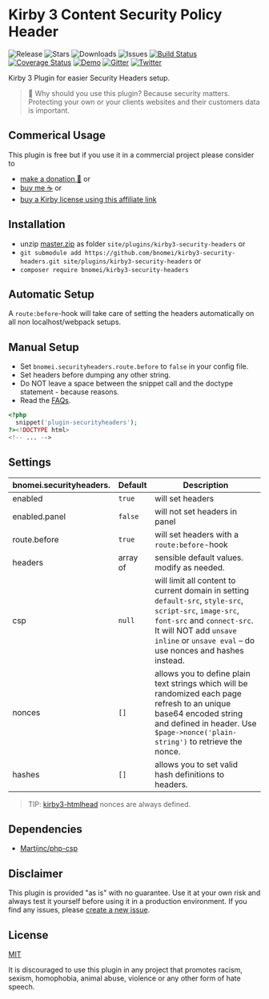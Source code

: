 # Kirby 3 Content Security Policy Header

![Release](https://flat.badgen.net/packagist/v/bnomei/kirby3-security-headers?color=ae81ff)
![Stars](https://flat.badgen.net/packagist/ghs/bnomei/kirby3-security-headers?color=272822)
![Downloads](https://flat.badgen.net/packagist/dt/bnomei/kirby3-security-headers?color=272822)
![Issues](https://flat.badgen.net/packagist/ghi/bnomei/kirby3-security-headers?color=e6db74)
[![Build Status](https://flat.badgen.net/travis/bnomei/kirby3-security-headers)](https://travis-ci.com/bnomei/kirby3-security-headers)
[![Coverage Status](https://flat.badgen.net/coveralls/c/github/bnomei/kirby3-security-headers)](https://coveralls.io/github/bnomei/kirby3-security-headers) 
[![Demo](https://flat.badgen.net/badge/website/examples?color=f92672)](https://kirby3-plugins.bnomei.com/autoid) 
[![Gitter](https://flat.badgen.net/badge/gitter/chat?color=982ab3)](https://gitter.im/bnomei-kirby-3-plugins/community) 
[![Twitter](https://flat.badgen.net/badge/twitter/bnomei?color=66d9ef)](https://twitter.com/bnomei)

Kirby 3 Plugin for easier Security Headers setup.

> 🔐 Why should you use this plugin? Because security matters. Protecting your own or your clients websites and their customers data is important.

## Commerical Usage

This plugin is free but if you use it in a commercial project please consider to 
- [make a donation 🍻](https://www.paypal.me/bnomei/2.5) or
- [buy me ☕](https://buymeacoff.ee/bnomei) or
- [buy a Kirby license using this affiliate link](https://a.paddle.com/v2/click/1129/35731?link=1170)

## Installation

- unzip [master.zip](https://github.com/bnomei/kirby3-security-headers/archive/master.zip) as folder `site/plugins/kirby3-security-headers` or
- `git submodule add https://github.com/bnomei/kirby3-security-headers.git site/plugins/kirby3-security-headers` or
- `composer require bnomei/kirby3-security-headers`

## Automatic Setup

A `route:before`-hook will take care of setting the headers automatically on all non localhost/webpack setups.

## Manual Setup

- Set `bnomei.securityheaders.route.before` to `false` in your config file.
- Set headers before dumping any other string.
- Do NOT leave a space between the snippet call and the doctype statement - because reasons.
- Read the [FAQs](https://github.com/bnomei/kirby3-security-headers/issues?q=is%3Aissue+is%3Aopen+label%3AFAQ).

```php
<?php
  snippet('plugin-securityheaders');
?><!DOCTYPE html>
<!-- ... -->
```

## Settings

| bnomei.securityheaders.   | Default        | Description               |            
|---------------------------|----------------|---------------------------|
| enabled | `true` | will set headers |
| enabled.panel | `false` | will not set headers in panel |
| route.before | `true` | will set headers with a `route:before`-hook |
| headers | array of  |sensible default values. modify as needed. |
| csp | `null` | will limit all content to current domain in setting `default-src`, `style-src`, `script-src`, `image-src`, `font-src` and `connect-src`. It will NOT add `unsave inline` or `unsave eval` – do use nonces and hashes instead. |
| nonces | `[]` | allows you to define plain text strings which will be randomized each page refresh to an unique base64 encoded string and defined in header. Use `$page->nonce('plain-string')` to retrieve the nonce. |
| hashes | `[]` | allows you to set valid hash definitions to headers. |

> TIP: [kirby3-htmlhead](https://github.com/bnomei/kirby3-htmlhead) nonces are always defined.

## Dependencies
 
 - [Martijnc/php-csp](https://github.com/Martijnc/php-csp)

## Disclaimer

This plugin is provided "as is" with no guarantee. Use it at your own risk and always test it yourself before using it in a production environment. If you find any issues, please [create a new issue](https://github.com/bnomei/kirby3-security-headers/issues/new).

## License

[MIT](https://opensource.org/licenses/MIT)

It is discouraged to use this plugin in any project that promotes racism, sexism, homophobia, animal abuse, violence or any other form of hate speech.
